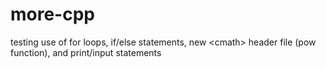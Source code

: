 # more-cpp
testing use of for loops, if/else statements, new &lt;cmath> header file (pow function), and print/input statements
